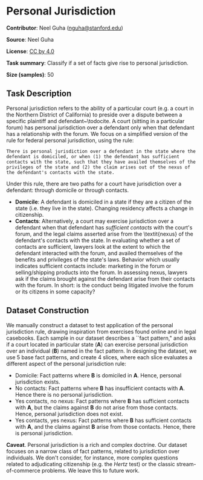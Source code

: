 # Personal Jurisdiction

**Contributor**: Neel Guha (nguha@stanford.edu)

**Source**: Neel Guha

**License**: [CC by 4.0](https://creativecommons.org/licenses/by/4.0/)

**Task summary**: Classify if a set of facts give rise to personal jurisdiction.

**Size (samples)**: 50

## Task Description

Personal jurisdiction refers to the ability of a particular court (e.g. a court in the Northern District of California) to preside over a dispute between a specific plaintiff and defendant~\todocite. A court (sitting in a particular forum) has personal jurisdiction over a defendant only when that defendant has a relationship with the forum. We focus on a simplified version of the rule for federal personal jurisdiction, using the rule:

```text
There is personal jurisdiction over a defendant in the state where the defendant is domiciled, or when (1) the defendant has sufficient contacts with the state, such that they have availed themselves of the privileges of the state and (2) the claim arises out of the nexus of the defendant's contacts with the state.
```

Under this rule, there are two paths for a court have jurisdiction over a defendant: through domicile or through contacts.

- **Domicile**: A defendant is domiciled in a state if they are a citizen of the state (i.e. they live in the state). Changing residency affects a change in citizenship.
- **Contacts**:  Alternatively, a court may exercise jurisdiction over a defendant when that defendant has *sufficient contacts* with the court's forum, and the legal claims asserted arise from the \textit{nexus} of the defendant's contacts with the state. In evaluating whether a set of contacts are sufficient, lawyers look at the extent to which the defendant interacted with the forum, and availed themselves of the benefits and privileges of the state's laws. Behavior which usually indicates sufficient contacts include: marketing in the forum or selling/shipping products into the forum. In assessing nexus, lawyers ask if the claims brought against the defendant arise from their contacts with the forum. In short: is the conduct being litigated involve the forum or its citizens in some capacity?

## Dataset Construction

We manually construct a dataset to test application of the personal jurisdiction rule, drawing inspiration from exercises found online and in legal casebooks. Each sample in our dataset describes a ``fact pattern," and asks if a court located in particular state (**A**) can exercise personal jurisdiction over an individual (**B**) named in the fact pattern. In designing the dataset, we use 5 base fact patterns, and create 4 slices, where each slice evaluates a different aspect of the personal jurisdiction rule:

- Domicile: Fact patterns where **B** is domiciled in **A**. Hence, personal jurisdiction exists.
- No contacts: Fact patterns where **B** has insufficient contacts with **A**. Hence there is no personal jurisdiction.
- Yes contacts, no nexus: Fact patterns where **B** has sufficient contacts with **A**, but the claims against **B** do not arise from those contacts. Hence, personal jurisdiction does not exist.
- Yes contacts, yes nexus: Fact patterns where **B** has sufficient contacts with **A**, and the claims against **B** arise from those contacts. Hence, there is personal jurisdiction.

**Caveat**. Personal jurisdiction is a rich and complex doctrine. Our dataset focuses on a narrow class of fact patterns, related to jurisdiction over individuals. We don't consider, for instance, more complex questions related to adjudicating citizenship (e.g. the *Hertz* test) or the classic stream-of-commerce problems. We leave this to future work.
